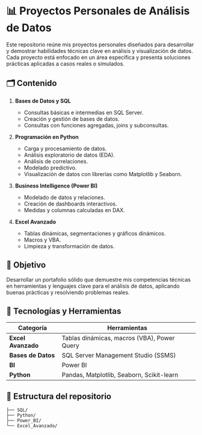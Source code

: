 # 📊 Proyectos Personales de Análisis de Datos

Este repositorio reúne mis proyectos personales diseñados para desarrollar y demostrar habilidades técnicas clave en análisis y visualización de datos. Cada proyecto está enfocado en un área específica y presenta soluciones prácticas aplicadas a casos reales o simulados.
## 🗂 Contenido

1. **Bases de Datos y SQL**
   - Consultas básicas e intermedias en SQL Server.
   - Creación y gestión de bases de datos.
   - Consultas con funciones agregadas, joins y subconsultas.

2. **Programación en Python**
   - Carga y procesamiento de datos.
   - Análisis exploratorio de datos (EDA).
   - Análisis de correlaciones.
   - Modelado predictivo.
   - Visualización de datos con librerías como Matplotlib y Seaborn.

3. **Business Intelligence (Power BI)**
   - Modelado de datos y relaciones.
   - Creación de dashboards interactivos.
   - Medidas y columnas calculadas en DAX.

4. **Excel Avanzado**
   - Tablas dinámicas, segmentaciones y gráficos dinámicos.
   - Macros y VBA.
   - Limpieza y transformación de datos.


## 🎯 Objetivo

Desarrollar un portafolio sólido que demuestre mis competencias técnicas en herramientas y lenguajes clave para el análisis de datos, aplicando buenas prácticas y resolviendo problemas reales.

## 📌 Tecnologías y Herramientas

| Categoría          | Herramientas |
|--------------------|--------------|
| **Excel Avanzado** | Tablas dinámicas, macros (VBA), Power Query |
| **Bases de Datos** | SQL Server Management Studio (SSMS) |
| **BI**             | Power BI |
| **Python**         | Pandas, Matplotlib, Seaborn, Scikit-learn |

## 📂 Estructura del repositorio
    ├── SQL/
    ├── Python/ 
    ├── Power_BI/
    └── Excel_Avanzado/
